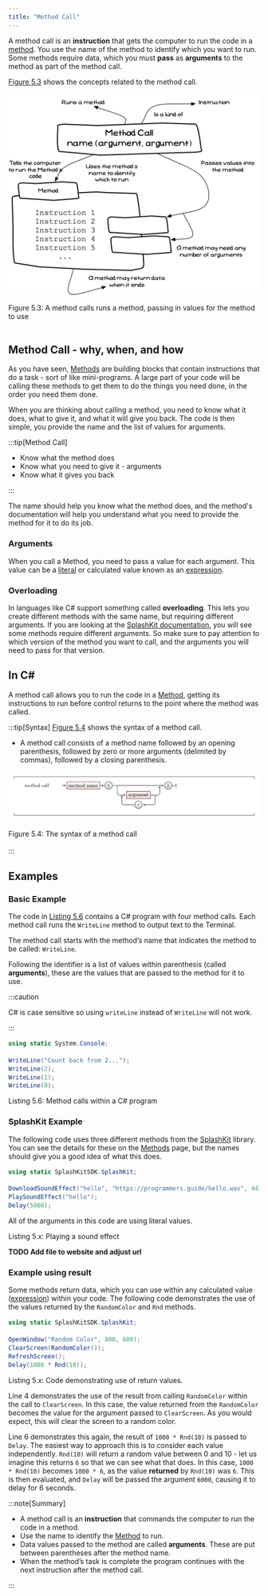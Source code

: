 ```yaml
---
title: "Method Call"
---
```


A method call is an **instruction** that gets the computer to run the code in a [method](../03-method). You use the name of the method to identify which you want to run. Some methods require data, which you must **pass** as **arguments** to the method as part of the method call.

[Figure 5.3](#FigureMethodCall) shows the concepts related to the method call.

<a id="FigureMethodCall"></a>

![Figure 5.3 A method calls runs a method, passing in values for the method to use](./images/method-call-concept.png "A method calls runs a method, passing in values for the method to use")
<div class="caption"><span class="caption-figure-nbr">Figure 5.3: </span>A method calls runs a method, passing in values for the method to use</div><br/>

## Method Call - why, when, and how

As you have seen, [Methods](../03-method) are building blocks that contain instructions that do a task - sort of like mini-programs. A large part of your code will be calling these methods to get them to do the things you need done, in the order you need them done.

When you are thinking about calling a method, you need to know what it does, what to give it, and what it will give you back. The code is then simple, you provide the name and the list of values for arguments.

:::tip[Method Call]

- Know what the method does
- Know what you need to give it - arguments
- Know what it gives you back

:::

The name should help you know what the method does, and the method's documentation will help you understand what you need to provide the method for it to do its job.

### Arguments

When you call a Method, you need to pass a value for each argument. This value can be a [literal](../06-literal) or calculated value known as an [expression](../07-expression).

### Overloading

In languages like C# support something called **overloading**. This lets you create different methods with the same name, but requiring different arguments. If you are looking at the [SplashKit documentation](https://splashkit.io), you will see some methods require different arguments. So make sure to pay attention to which version of the method you want to call, and the arguments you will need to pass for that version.

## In C#

A method call allows you to run the code in a [Method](../03-method), getting its instructions to run before control returns to the point where the method was called.

:::tip[Syntax]
[Figure 5.4](#FigureMethodCallSyntax) shows the syntax of a method call.

- A method call consists of a method name followed by an opening parenthesis, followed by zero or more arguments (delimited by commas), followed by a closing parenthesis.

<a id="FigureMethodCallSyntax"></a>

![Figure 5.4 The syntax of a method call](./images/method-call.png "The syntax of a method call")
<div class="caption"><span class="caption-figure-nbr">Figure 5.4: </span>The syntax of a method call</div><br/>
:::

## Examples

### Basic Example

The code in [Listing 5.6](#ListingMethodCalls) contains a C# program with four method calls. Each method call runs the `WriteLine` method to output text to the Terminal.

The method call starts with the method’s name that indicates the method to be called: `WriteLine`.

Following the identifier is a list of values within parenthesis (called **arguments**), these are the values that are passed to the method for it to use.

:::caution

C# is case sensitive so using `writeLine` instead of `WriteLine` will not work.

:::

<a id="ListingMethodCalls"></a>

```csharp
using static System.Console;

WriteLine("Count back from 2...");
WriteLine(2);
WriteLine(1);
WriteLine(0);
```

<div class="caption"><span class="caption-figure-nbr">Listing 5.6: </span>Method calls within a C# program</div>

### SplashKit Example

The following code uses three different methods from the [SplashKit](https://splashkit.io) library. You can see the details for these on the [Methods](../02-method) page, but the names should give you a good idea of what this does.

<a id="ListingDrawShapes"></a>

```csharp
using static SplashKitSDK.SplashKit;

DownloadSoundEffect("hello", "https://programmers.guide/hello.wav", 443);
PlaySoundEffect("hello");
Delay(5000);
```

All of the arguments in this code are using literal values.

<div class="caption"><span class="caption-figure-nbr">Listing 5.x: </span>Playing a sound effect</div>

**TODO Add file to website and adjust url**

### Example using result

Some methods return data, which you can use within any calculated value ([expression](../07-expression)) within your code. The following code demonstrates the use of the values returned by the `RandomColor` and `Rnd` methods.

<a id="ListingReturn"></a>

```csharp
using static SplashKitSDK.SplashKit;

OpenWindow("Random Color", 800, 600);
ClearScreen(RandomColor());
RefreshScreen();
Delay(1000 * Rnd(10));
```

<div class="caption"><span class="caption-figure-nbr">Listing 5.x: </span>Code demonstrating use of return values.</div>

Line 4 demonstrates the use of the result from calling `RandomColor` within the call to `ClearScreen`. In this case, the value returned from the `RandomColor` becomes the value for the argument passed to `ClearScreen`. As you would expect, this will clear the screen to a random color.

Line 6 demonstrates this again, the result of `1000 * Rnd(10)` is passed to `Delay`. The easiest way to approach this is to consider each value independently. `Rnd(10)` will return a random value between 0 and 10 - let us imagine this returns `6` so that we can see what that does. In this case, `1000 * Rnd(10)` becomes `1000 * 6`, as the value **returned** by `Rnd(10)` was `6`. This is then evaluated, and `Delay` will be passed the argument `6000`, causing it to delay for 6 seconds.

:::note[Summary]

- A method call is an **instruction** that commands the computer to run the code in a method.
- Use the name to identify the [Method](../02-method) to run.
- Data values passed to the method are called **arguments**. These are put between parentheses after the method name.
- When the method’s task is complete the program continues with the next instruction after the method call.

:::

